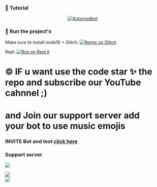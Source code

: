 

### 📝 Tutorial

<div align="center"><a href="https://youtu.be/nfMI-ua0XIk"> 
    <img src="https://cdn.discordapp.com/attachments/823585354569351208/841702613967831070/image0.jpg" alt="Automodbot" />
</a> </div>

### 💨 Run the project's
Make sure to install node16 +
Glitch: [![Remix on Glitch](https://cdn.glitch.com/2703baf2-b643-4da7-ab91-7ee2a2d00b5b%2Fremix-button.svg)](https://glitch.com/edit/#!/import/github/Khanmanan/music-bot-v1)

Repl: [![Run on Repl.it](https://repl.it/badge/github/Khanmanan/music-bot-v1)](https://replit.com/@Khanmanan/Music-bot-v1)


<h1> © IF u want use the code star ✨ the repo and subscribe our YouTube cahnnel ;) </h1>
<h1> and Join our support server add your bot to use music emojis </h1>

### INVITE Bot and test [click here](https://discord.com/api/oauth2/authorize?client_id=724686774273835118&permissions=4025867761&scope=bot)

 

### Support server

<a href="https://discord.gg/cwkhan"><img src="http://invidget.switchblade.xyz/KY8jqFHEsg"/></a>

   <div align="left"><img src="https://cdn.discordapp.com/attachments/839814357626257428/842030848173539348/standard_3.gif"></div>
<a href="https://discord.gg/DYpGjgD8yJ"><img src="http://invidget.switchblade.xyz/cwkhan"/></a>
